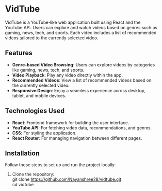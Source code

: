 # VidTube  

VidTube is a YouTube-like web application built using React and the YouTube API. Users can explore and watch videos based on genres such as gaming, news, tech, and sports. Each video includes a list of recommended videos tailored to the currently selected video.

## Features  

- **Genre-based Video Browsing**: Users can explore videos by categories like gaming, news, tech, and sports.  
- **Video Playback**: Play any video directly within the app.  
- **Recommended Videos**: View a list of recommended videos based on the currently selected video.  
- **Responsive Design**: Enjoy a seamless experience across desktop, tablet, and mobile devices.  

## Technologies Used  

- **React**: Frontend framework for building the user interface.  
- **YouTube API**: For fetching video data, recommendations, and genres.  
- **CSS**: For styling the application.  
- **React Router**: For managing navigation between different pages.  

## Installation  

Follow these steps to set up and run the project locally:  

1. Clone the repository:   
   git clone https://github.com/Nayanshree28/vidtube.git  
   cd vidtube  

